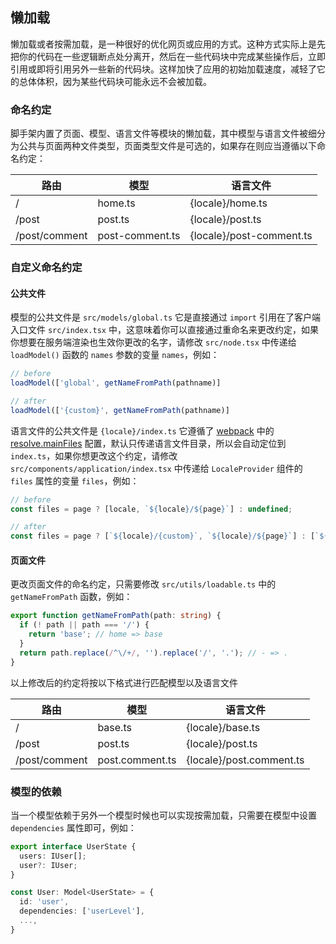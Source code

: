 ## 懒加载

懒加载或者按需加载，是一种很好的优化网页或应用的方式。这种方式实际上是先把你的代码在一些逻辑断点处分离开，然后在一些代码块中完成某些操作后，立即引用或即将引用另外一些新的代码块。这样加快了应用的初始加载速度，减轻了它的总体体积，因为某些代码块可能永远不会被加载。

### 命名约定

脚手架内置了页面、模型、语言文件等模块的懒加载，其中模型与语言文件被细分为公共与页面两种文件类型，页面类型文件是可选的，如果存在则应当遵循以下命名约定：

路由| 模型 | 语言文件
---|---|---
/ | home.ts | {locale}/home.ts
/post | post.ts | {locale}/post.ts
/post/comment | post-comment.ts | {locale}/post-comment.ts

### 自定义命名约定

#### 公共文件

模型的公共文件是 `src/models/global.ts` 它是直接通过 `import` 引用在了客户端入口文件 `src/index.tsx` 中，这意味着你可以直接通过重命名来更改约定，如果你想要在服务端渲染也生效你更改的名字，请修改 `src/node.tsx` 中传递给 `loadModel()` 函数的 `names` 参数的变量 `names`，例如：

```javascript
// before
loadModel(['global', getNameFromPath(pathname)]

// after
loadModel(['{custom}', getNameFromPath(pathname)]
```

语言文件的公共文件是 `{locale}/index.ts` 它遵循了 [webpack](https://webpack.js.org/) 中的 [resolve.mainFiles](https://webpack.js.org/configuration/resolve/#resolvemainfiles) 配置，默认只传递语言文件目录，所以会自动定位到 `index.ts`，如果你想更改这个约定，请修改 `src/components/application/index.tsx` 中传递给 `LocaleProvider` 组件的 `files` 属性的变量 `files`，例如：

```javascript
// before
const files = page ? [locale, `${locale}/${page}`] : undefined;

// after
const files = page ? [`${locale}/{custom}`, `${locale}/${page}`] : [`${locale}/{custom}`];
```

#### 页面文件

更改页面文件的命名约定，只需要修改 `src/utils/loadable.ts` 中的 `getNameFromPath` 函数，例如：

```typescript
export function getNameFromPath(path: string) {
  if (! path || path === '/') {
    return 'base'; // home => base
  }
  return path.replace(/^\/+/, '').replace('/', '.'); // - => .
}
```

以上修改后的约定将按以下格式进行匹配模型以及语言文件

路由| 模型 | 语言文件
---|---|---
/ | base.ts | {locale}/base.ts
/post | post.ts | {locale}/post.ts
/post/comment | post.comment.ts | {locale}/post.comment.ts


### 模型的依赖

当一个模型依赖于另外一个模型时候也可以实现按需加载，只需要在模型中设置 `dependencies` 属性即可，例如：

```ts
export interface UserState {
  users: IUser[];
  user?: IUser;
}

const User: Model<UserState> = {
  id: 'user',
  dependencies: ['userLevel'],
  ...,
}
```
